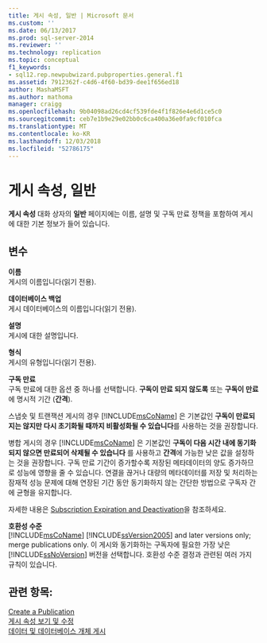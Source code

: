 ```yaml
---
title: 게시 속성, 일반 | Microsoft 문서
ms.custom: ''
ms.date: 06/13/2017
ms.prod: sql-server-2014
ms.reviewer: ''
ms.technology: replication
ms.topic: conceptual
f1_keywords:
- sql12.rep.newpubwizard.pubproperties.general.f1
ms.assetid: 7912362f-c4d6-4f60-bd39-dee1f656ed18
author: MashaMSFT
ms.author: mathoma
manager: craigg
ms.openlocfilehash: 9b04098ad26cd4cf539fde4f1f826e4e6d1ce5c0
ms.sourcegitcommit: ceb7e1b9e29e02bb0c6ca400a36e0fa9cf010fca
ms.translationtype: MT
ms.contentlocale: ko-KR
ms.lasthandoff: 12/03/2018
ms.locfileid: "52786175"
---
```

# <a name="publication-properties-general"></a>게시 속성, 일반
  **게시 속성** 대화 상자의 **일반** 페이지에는 이름, 설명 및 구독 만료 정책을 포함하여 게시에 대한 기본 정보가 들어 있습니다.  
  
## <a name="options"></a>변수  
 **이름**  
 게시의 이름입니다(읽기 전용).  
  
 **데이터베이스 백업**  
 게시 데이터베이스의 이름입니다(읽기 전용).  
  
 **설명**  
 게시에 대한 설명입니다.  
  
 **형식**  
 게시의 유형입니다(읽기 전용).  
  
 **구독 만료**  
 구독 만료에 대한 옵션 중 하나를 선택합니다. **구독이 만료 되지 않도록** 또는 **구독이 만료**에 명시적 기간 (**간격**).  
  
 스냅숏 및 트랜잭션 게시의 경우 [!INCLUDE[msCoName](../../includes/msconame-md.md)] 은 기본값인 **구독이 만료되지는 않지만 다시 초기화될 때까지 비활성화될 수 있습니다**를 사용하는 것을 권장합니다.  
  
 병합 게시의 경우 [!INCLUDE[msCoName](../../includes/msconame-md.md)] 은 기본값인 **구독이 다음 시간 내에 동기화되지 않으면 만료되어 삭제될 수 있습니다** 를 사용하고 **간격**에 가능한 낮은 값을 설정하는 것을 권장합니다. 구독 만료 기간이 증가할수록 저장된 메타데이터의 양도 증가하므로 성능에 영향을 줄 수 있습니다. 연결을 끊거나 대량의 메타데이터를 저장 및 처리하는 잠재적 성능 문제에 대해 연장된 기간 동안 동기화하지 않는 간단한 방법으로 구독자 간에 균형을 유지합니다.  
  
 자세한 내용은 [Subscription Expiration and Deactivation](subscription-expiration-and-deactivation.md)을 참조하세요.  
  
 **호환성 수준**  
 [!INCLUDE[msCoName](../../includes/msconame-md.md)] [!INCLUDE[ssVersion2005](../../includes/ssversion2005-md.md)] and later versions only; merge publications only. 이 게시와 동기화하는 구독자에 필요한 가장 낮은 [!INCLUDE[ssNoVersion](../../includes/ssnoversion-md.md)] 버전을 선택합니다. 호환성 수준 결정과 관련된 여러 가지 규칙이 있습니다.  
  
## <a name="see-also"></a>관련 항목:  
 [Create a Publication](publish/create-a-publication.md)   
 [게시 속성 보기 및 수정](publish/view-and-modify-publication-properties.md)   
 [데이터 및 데이터베이스 개체 게시](publish/publish-data-and-database-objects.md)  
  
  
